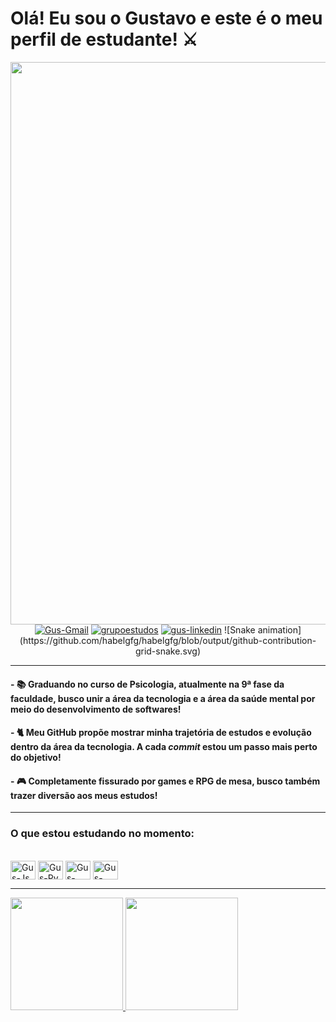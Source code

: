 # Olá! Eu sou o Gustavo e este é o meu perfil de estudante! ⚔
 
  <div align="center">
    <img width="900" src="https://user-images.githubusercontent.com/103964329/167232672-9d78abf1-f905-43b9-93c2-254dc5cacaf2.gif">
  </div>
  <div align="center">
    <a href="mailto:habelgfg@gmail.com"><img alt="Gus-Gmail" src="https://img.shields.io/badge/Gmail-D14836?style=for-the-badge&logo=gmail&logoColor=white"></a>
    <a href="https://discord.gg/mSvAewQsPh"><img alt="grupoestudos" src="https://img.shields.io/badge/Discord-7289DA?style=for-the-badge&logo=discord&logoColor=white"></a>
    <a href="linkedin.com/in/gustavo-de-freitas-graciano-036b4a185"><img alt="gus-linkedin" src="https://img.shields.io/badge/LinkedIn-0077B5?style=for-the-badge&logo=linkedin&logoColor=white"></a>
    ![Snake animation](https://github.com/habelgfg/habelgfg/blob/output/github-contribution-grid-snake.svg)
    
  </div>
  
  ***
  
 #### - 📚 Graduando no curso de Psicologia, atualmente na 9ª fase da faculdade, busco unir a área da **tecnologia** e a área da **saúde mental** por meio do desenvolvimento de softwares! 
 #### - 🐈 Meu GitHub propõe mostrar minha trajetória de estudos e evolução dentro da área da tecnologia. A cada _commit_ estou um passo mais perto do objetivo!
 #### - 🎮 Completamente fissurado por games e RPG de mesa, busco também trazer diversão aos meus estudos!
  
  ***
  
  ### O que estou estudando no momento:
  
  <div style="display: inline_block"><br>
    <img align="center" alt="Gus-Js" height="30" width="40" src="https://cdn.jsdelivr.net/gh/devicons/devicon/icons/javascript/javascript-original.svg">
    <img align="center" alt="Gus-Py" height="30" width="40"  src="https://cdn.jsdelivr.net/gh/devicons/devicon/icons/python/python-original.svg">
    <img align="center" alt="Gus-HTML" height="30" width="40" src="https://cdn.jsdelivr.net/gh/devicons/devicon/icons/html5/html5-original.svg">   
    <img align="center" alt="Gus-Css" height="30" width="40" src="https://cdn.jsdelivr.net/gh/devicons/devicon/icons/css3/css3-original.svg">
  </div>
  
  ***
  
  <div>
    <a href="https://github.com/habelgfg">
    <img height="180em" src="https://github-readme-stats.vercel.app/api?username=habelgfg&show_icons=true&theme=dracula&include_all_commits=true&count_private=true"/>
    <img height="180em" src="https://github-readme-stats.vercel.app/api/top-langs/?username=habelgfg&layout=compact&langs_count=7&theme=dracula"/>
    
    
     
  </div>
